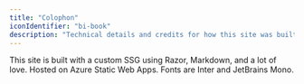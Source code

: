 ```yaml
---
title: "Colophon"
iconIdentifier: "bi-book"
description: "Technical details and credits for how this site was built."
---
```


This site is built with a custom SSG using Razor, Markdown, and a lot of love. Hosted on Azure Static Web Apps. Fonts are Inter and JetBrains Mono.
